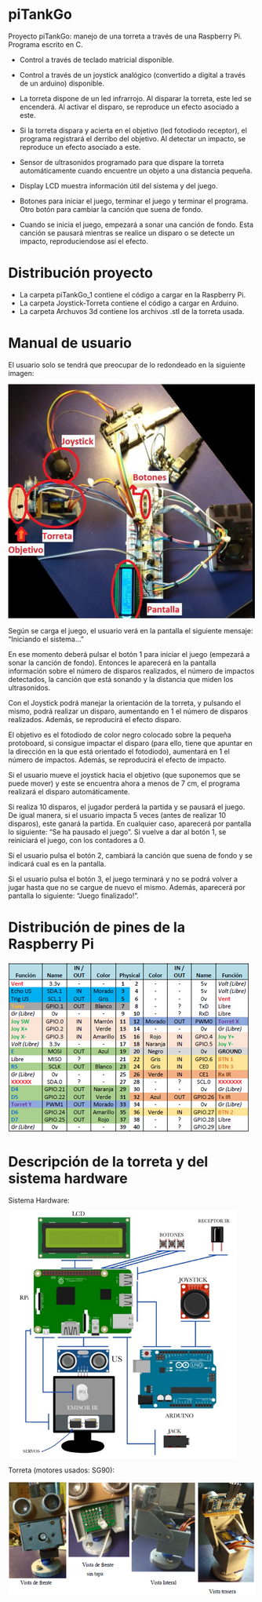 # piTankGo
Proyecto piTankGo: manejo de una torreta a través de una Raspberry Pi. Programa escrito en C.

- Control a través de teclado matricial disponible.

- Control a través de un joystick analógico (convertido a digital a través de un arduino) disponible.

- La torreta dispone de un led infrarrojo. Al disparar la torreta, este led se encenderá. Al activar el disparo, se reproduce un efecto asociado a este.

- Si la torreta dispara y acierta en el objetivo (led fotodiodo receptor), el programa registrará el derribo del objetivo. Al detectar un impacto, se reproduce un efecto asociado a este.

- Sensor de ultrasonidos programado para que dispare la torreta automáticamente cuando encuentre un objeto a una distancia pequeña.

- Display LCD muestra información útil del sistema y del juego.

- Botones para iniciar el juego, terminar el juego y terminar el programa. Otro botón para cambiar la canción que suena de fondo.

- Cuando se inicia el juego, empezará a sonar una canción de fondo. Esta canción se pausará mientras se realice un disparo o se detecte un impacto, reproduciendose así el efecto.

# Distribución proyecto

- La carpeta piTankGo_1 contiene el código a cargar en la Raspberry Pi.
- La carpeta Joystick-Torreta contiene el código a cargar en Arduino.
- La carpeta Archuvos 3d contiene los archivos .stl de la torreta usada.

# Manual de usuario

El usuario solo se tendrá que preocupar de lo redondeado en la siguiente imagen:

![Screenshot](Project.png)

Según se carga el juego, el usuario verá en la pantalla el siguiente mensaje: “Iniciando el sistema…”

En ese momento deberá pulsar el botón 1 para iniciar el juego (empezará a sonar la canción de fondo). Entonces le aparecerá en la pantalla información sobre el número de disparos realizados, el número de impactos detectados, la canción que está sonando y la distancia que miden los ultrasonidos.

Con el Joystick podrá manejar la orientación de la torreta, y pulsando el mismo, podrá realizar un disparo, aumentando en 1 el número de disparos realizados. Además, se reproducirá el efecto disparo.

El objetivo es el fotodiodo de color negro colocado sobre la pequeña protoboard, si consigue impactar el disparo (para ello, tiene que apuntar en la dirección en la que está orientado el fotodiodo), aumentará en 1 el número de impactos. Además, se reproducirá el efecto de impacto.

Si el usuario mueve el joystick hacia el objetivo (que suponemos que se puede mover) y este se encuentra ahora a menos de 7 cm, el programa realizará el disparo automáticamente.

Si realiza 10 disparos, el jugador perderá la partida y se pausará el juego. De igual manera, si el usuario impacta 5 veces (antes de realizar 10 disparos), este ganará la partida. En cualquier caso, aparecerá por pantalla lo siguiente: “Se ha pausado el juego”. Si vuelve a dar al botón 1, se reiniciará el juego, con los contadores a 0.

Si el usuario pulsa el botón 2, cambiará la canción que suena de fondo y se indicará cual es en la pantalla.

Si el usuario pulsa el botón 3, el juego terminará y no se podrá volver a jugar hasta que no se cargue de nuevo el mismo. Además, aparecerá por pantalla lo siguiente: “Juego finalizado!”.


# Distribución de pines de la Raspberry Pi

![Screenshot](Pines.png)

# Descripción de la torreta y del sistema hardware

Sistema Hardware:

![Screenshot](Sistema.png)

Torreta (motores usados: SG90): 

![Screenshot](Torreta.png)
